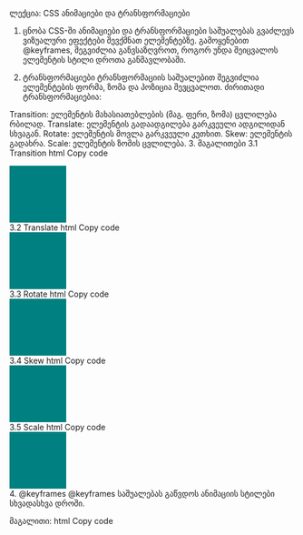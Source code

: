 
ლექცია: CSS ანიმაციები და ტრანსფორმაციები
1. ცნობა
CSS-ში ანიმაციები და ტრანსფორმაციები საშუალებას გვაძლევს ვიზუალური ეფექტები შევქმნათ ელემენტებზე. გამოყენებით @keyframes, შეგვიძლია განვსაზღვროთ, როგორ უნდა შეიცვალოს ელემენტის სტილი დროთა განმავლობაში.

2. ტრანსფორმაციები
ტრანსფორმაციის საშუალებით შეგვიძლია ელემენტების ფორმა, ზომა და პოზიცია შევცვალოთ. ძირითადი ტრანსფორმაციებია:

Transition: ელემენტის მახასიათებლების (მაგ. ფერი, ზომა) ცვლილება რბილად.
Translate: ელემენტის გადაადგილება გარკვეული ადგილიდან სხვაგან.
Rotate: ელემენტის მოვლა გარკვეული კუთხით.
Skew: ელემენტის გადახრა.
Scale: ელემენტის ზომის ცვლილება.
3. მაგალითები
3.1 Transition
html
Copy code
<!DOCTYPE html>
<html lang="ka">
<head>
    <meta charset="UTF-8">
    <meta name="viewport" content="width=device-width, initial-scale=1.0">
    <title>Transition Example</title>
    <style>
        .box {
            width: 100px;
            height: 100px;
            background-color: blue;
            transition: background-color 0.5s ease;
        }
        .box:hover {
            background-color: red;
        }
    </style>
</head>
<body>
    <div class="box"></div>
</body>
</html>
3.2 Translate
html
Copy code
<!DOCTYPE html>
<html lang="ka">
<head>
    <meta charset="UTF-8">
    <meta name="viewport" content="width=device-width, initial-scale=1.0">
    <title>Translate Example</title>
    <style>
        .box {
            width: 100px;
            height: 100px;
            background-color: green;
            transition: transform 0.5s ease;
        }
        .box:hover {
            transform: translateX(100px);
        }
    </style>
</head>
<body>
    <div class="box"></div>
</body>
</html>
3.3 Rotate
html
Copy code
<!DOCTYPE html>
<html lang="ka">
<head>
    <meta charset="UTF-8">
    <meta name="viewport" content="width=device-width, initial-scale=1.0">
    <title>Rotate Example</title>
    <style>
        .box {
            width: 100px;
            height: 100px;
            background-color: orange;
            transition: transform 0.5s ease;
        }
        .box:hover {
            transform: rotate(45deg);
        }
    </style>
</head>
<body>
    <div class="box"></div>
</body>
</html>
3.4 Skew
html
Copy code
<!DOCTYPE html>
<html lang="ka">
<head>
    <meta charset="UTF-8">
    <meta name="viewport" content="width=device-width, initial-scale=1.0">
    <title>Skew Example</title>
    <style>
        .box {
            width: 100px;
            height: 100px;
            background-color: purple;
            transition: transform 0.5s ease;
        }
        .box:hover {
            transform: skew(20deg, 10deg);
        }
    </style>
</head>
<body>
    <div class="box"></div>
</body>
</html>
3.5 Scale
html
Copy code
<!DOCTYPE html>
<html lang="ka">
<head>
    <meta charset="UTF-8">
    <meta name="viewport" content="width=device-width, initial-scale=1.0">
    <title>Scale Example</title>
    <style>
        .box {
            width: 100px;
            height: 100px;
            background-color: teal;
            transition: transform 0.5s ease;
        }
        .box:hover {
            transform: scale(1.5);
        }
    </style>
</head>
<body>
    <div class="box"></div>
</body>
</html>
4. @keyframes
@keyframes საშუალებას გაწვდოს ანიმაციის სტილები სხვადასხვა დროში.

მაგალითი:
html
Copy code
<!DOCTYPE html>
<html lang="ka">
<head>
    <meta charset="UTF-8">
    <meta name="viewport" content="width=device-width, initial-scale=1.0">
    <title>Keyframes Example</title>
    <style>
        .animate {
            width: 100px;
            height: 100px;
            background-color: pink;
            animation: move 2s infinite;
        }

        @keyframes move {
            0% { transform: translateX(0); }
            50% { transform: translateX(100px); }
            100% { transform: translateX(0); }
        }
    </style>
</head>
<body>
    <div class="animate"></div>
</body>
</html>
5. დასკვნა
CSS ანიმაციები და ტრანსფორმაციები გვეხმარება ვებსაიტების ვიზუალურ სილამაზეში და ინტერატიულობაში. ეს ინსტრუმენტები მნიშვნელოვანი კომპონენტებია თანამედროვე ვებსაიტების დიზაინის პროცესში.

თუ გაქვთ რაიმე შეკითხვა ან გაინტერესებთ კონკრეტული მაგალითები, აუცილებლად მეკითხეთ!
